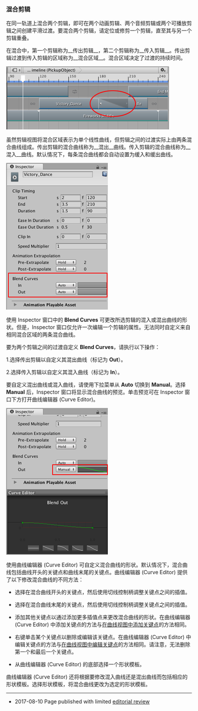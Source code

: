 ### 混合剪辑

在同一轨道上混合两个剪辑，即可在两个动画剪辑、两个音频剪辑或两个可播放剪辑之间创建平滑过渡。要混合两个剪辑，请定位或修剪一个剪辑，直至其与另一个剪辑重叠。

在混合中，第一个剪辑称为__传出剪辑__，第二个剪辑称为__传入剪辑__。传出剪辑过渡到传入剪辑的区域称为__混合区域__。混合区域决定了过渡的持续时间。

![混合区域显示传输剪辑和传入剪辑之间的过渡](../uploads/Main/timeline_clip_blend_area.png)

虽然剪辑视图将混合区域表示为单个线性曲线，但剪辑之间的过渡实际上由两条混合曲线组成。传出剪辑的混合曲线称为__混出__曲线。传入剪辑的混合曲线称为__混入__曲线。默认情况下，每条混合曲线都会自动设置为缓入和缓出曲线。

![使用 Blend Curves 自定义混合区域](../uploads/Main/timeline_inspector_blend_curves.png)

使用 Inspector 窗口中的 __Blend Curves__ 可更改所选剪辑的混入或混出曲线的形状。但是，Inspector 窗口仅允许一次编辑一个剪辑的属性。无法同时自定义来自相同混合区域的两条混合曲线。

要为两个剪辑之间的过渡自定义 __Blend Curves__，请执行以下操作：

1.选择传出剪辑以自定义其混出曲线（标记为 __Out__）。

2.选择传入剪辑以自定义其混入曲线（标记为 __In__）。

要自定义混出曲线或混入曲线，请使用下拉菜单从 __Auto__ 切换到 __Manual__。选择 __Manual__ 后，Inspector 窗口将显示混合曲线的预览。单击预览可在 Inspector 窗口下方打开曲线编辑器 (Curve Editor)。

![选择 Manual 并单击预览以打开曲线编辑器 (Curve Editor)](../uploads/Main/timeline_inspector_curve_editor.png)

使用曲线编辑器 (Curve Editor) 可自定义混合曲线的形状。默认情况下，混合曲线包括曲线开头的关键点和曲线末尾的关键点。曲线编辑器 (Curve Editor) 提供了以下修改混合曲线的不同方法：

* 选择在混合曲线开头的关键点，然后使用切线控制柄调整关键点之间的插值。

* 选择在混合曲线末尾的关键点，然后使用切线控制柄调整关键点之间的插值。

* 添加其他关键点以通过添加更多插值点来更改混合曲线的形状。在曲线编辑器 (Curve Editor) 中添加关键点的方法与[在曲线视图中添加关键点](TimelineAddingKeys.html)的方法相同。

* 右键单击某个关键点以删除或编辑该关键点。在曲线编辑器 (Curve Editor) 中编辑关键点的方法与[在曲线视图中编辑关键点](TimelineEditingKeys.html)的方法相同。请注意，无法删除第一个和最后一个关键点。

* 从曲线编辑器 (Curve Editor) 的底部选择一个形状模板。

曲线编辑器 (Curve Editor) 还将根据要修改混入曲线还是混出曲线而包括相应的形状模板。选择形状模板，将混合曲线更改为选定的形状模板。


---
* <span class="page-edit">2017-08-10  Page published with limited [editorial review](DocumentationEditorialReview.html)
</span>
